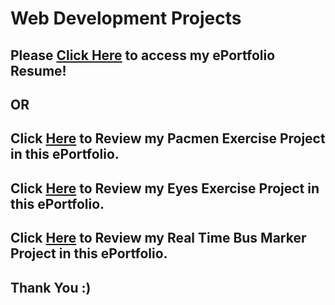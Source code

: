 # Web Development Projects

## Please <a href="https://jmeza01.github.io/ePortfolio/">Click Here</a> to access my ePortfolio Resume!

## OR

## Click <a href='https://github.com/Jmeza01/ePortfolio/tree/main/PacMen%20Exercise'>Here</a> to Review my Pacmen Exercise Project in this ePortfolio.

## Click <a href='https://github.com/Jmeza01/ePortfolio/tree/main/eye-exercise'>Here</a> to Review my Eyes Exercise Project in this ePortfolio.

## Click <a href=''>Here</a> to Review my Real Time Bus Marker Project in this ePortfolio.

## Thank You :)
